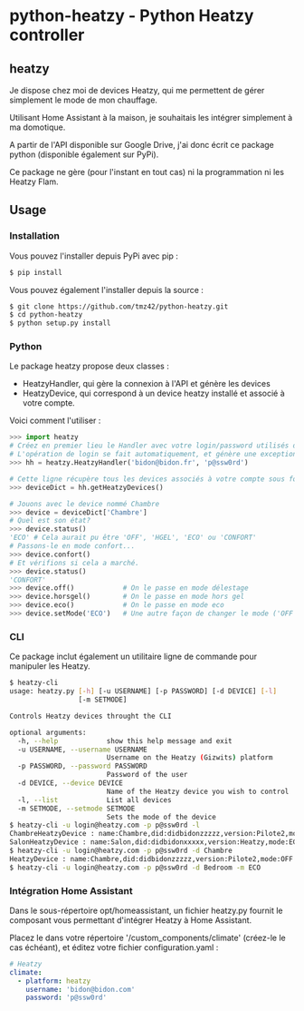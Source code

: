 # python-heatzy - Python Heatzy controller
## heatzy
Je dispose chez moi de devices Heatzy, qui me permettent de gérer simplement le mode de mon chauffage. 

Utilisant Home Assistant à la maison, je souhaitais les intégrer simplement à ma domotique. 

A partir de l'API disponible sur Google Drive, j'ai donc écrit ce package python (disponible également sur PyPi).

Ce package ne gère (pour l'instant en tout cas) ni la programmation ni les Heatzy Flam. 

## Usage
### Installation
Vous pouvez l'installer depuis PyPi avec pip :
```sh
$ pip install 
```

Vous pouvez également l'installer depuis la source :
```sh
$ git clone https://github.com/tmz42/python-heatzy.git
$ cd python-heatzy
$ python setup.py install
```
### Python
Le package heatzy propose deux classes :
- HeatzyHandler, qui gère la connexion à l'API et génère les devices
- HeatzyDevice, qui correspond à un device heatzy installé et associé à votre compte.

Voici comment l'utiliser :
```python
>>> import heatzy
# Créez en premier lieu le Handler avec votre login/password utilisés dans l'application.
# L'opération de login se fait automatiquement, et génère une exception en cas de crash
>>> hh = heatzy.HeatzyHandler('bidon@bidon.fr', 'p@ssw0rd')

# Cette ligne récupère tous les devices associés à votre compte sous forme de dictionnaire
>>> deviceDict = hh.getHeatzyDevices()

# Jouons avec le device nommé Chambre
>>> device = deviceDict['Chambre']  
# Quel est son état?
>>> device.status() 
'ECO' # Cela aurait pu être 'OFF', 'HGEL', 'ECO' ou 'CONFORT'
# Passons-le en mode confort...
>>> device.confort()
# Et vérifions si cela a marché.
>>> device.status() 
'CONFORT'
>>> device.off()            # On le passe en mode délestage
>>> device.horsgel()        # On le passe en mode hors gel
>>> device.eco()            # On le passe en mode eco
>>> device.setMode('ECO')   # Une autre façon de changer le mode ('OFF', 'HGEL', 'ECO', 'CONFORT')

```
### CLI
Ce package inclut également un utilitaire ligne de commande pour manipuler les Heatzy.

```sh
$ heatzy-cli
usage: heatzy.py [-h] [-u USERNAME] [-p PASSWORD] [-d DEVICE] [-l]
                 [-m SETMODE]

Controls Heatzy devices throught the CLI

optional arguments:
  -h, --help            show this help message and exit
  -u USERNAME, --username USERNAME
                        Username on the Heatzy (Gizwits) platform
  -p PASSWORD, --password PASSWORD
                        Password of the user
  -d DEVICE, --device DEVICE
                        Name of the Heatzy device you wish to control
  -l, --list            List all devices
  -m SETMODE, --setmode SETMODE
                        Sets the mode of the device
$ heatzy-cli -u login@heatzy.com -p p@ssw0rd -l                        # Liste les Heatzy
ChambreHeatzyDevice : name:Chambre,did:didbidonzzzzz,version:Pilote2,mode:OFF
SalonHeatzyDevice : name:Salon,did:didbidonxxxxx,version:Heatzy,mode:ECO
$ heatzy-cli -u login@heatzy.com -p p@ssw0rd -d Chambre                # Affiche l'info d'un heatzy
HeatzyDevice : name:Chambre,did:didbidonzzzzz,version:Pilote2,mode:OFF
$ heatzy-cli -u login@heatzy.com -p p@ssw0rd -d Bedroom -m ECO         # Change le mode du heatzy à Chambre
```
### Intégration Home Assistant
Dans le sous-répertoire opt/homeassistant, un fichier heatzy.py fournit le composant vous permettant d'intégrer Heatzy à Home Assistant. 

Placez le dans votre répertoire '<config>/custom_components/climate' (créez-le le cas échéant), et éditez votre fichier configuration.yaml :
```YAML
# Heatzy
climate:
  - platform: heatzy
    username: 'bidon@bidon.com'
    password: 'p@ssw0rd'
```